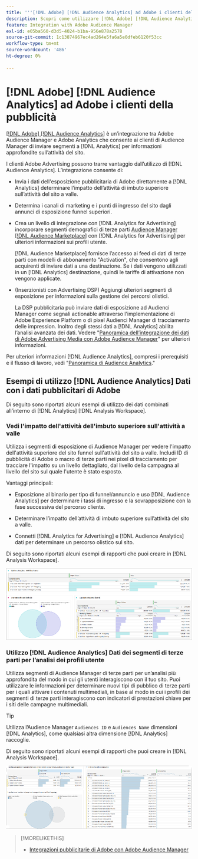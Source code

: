 ```yaml
---
title: '''[!DNL Adobe] [!DNL Audience Analytics] ad Adobe i clienti della pubblicità'
description: Scopri come utilizzare [!DNL Adobe] [!DNL Audience Analytics] per i casi di utilizzo pubblicitario
feature: Integration with Adobe Audience Manager
exl-id: e05ba560-d3d5-4024-b1ba-956e878a2578
source-git-commit: 1c13874967ec4ad264e5fa6a5e0dfeb6120f53cc
workflow-type: tm+mt
source-wordcount: '486'
ht-degree: 0%

---
```


# [!DNL Adobe] [!DNL Audience Analytics] ad Adobe i clienti della pubblicità

[[!DNL Adobe] [!DNL Audience Analytics]](https://experienceleague.adobe.com/docs/analytics/integration/audience-analytics/mc-audiences-aam.html) è un’integrazione tra Adobe Audience Manager e Adobe Analytics che consente ai clienti di Audience Manager di inviare segmenti a [!DNL Analytics] per informazioni approfondite sull’attività del sito.

I clienti Adobe Advertising possono trarre vantaggio dall’utilizzo di [!DNL Audience Analytics]. L’integrazione consente di:

* Invia i dati dell&#39;esposizione pubblicitaria di Adobe direttamente a [!DNL Analytics] determinare l’impatto dell’attività di imbuto superiore sull’attività del sito a valle.

* Determina i canali di marketing e i punti di ingresso del sito dagli annunci di esposizione funnel superiori.

* Crea un livello di integrazione con [!DNL Analytics for Advertising] incorporare segmenti demografici di terze parti [Audience Manager [!DNL Audience Marketplace]](https://experienceleague.adobe.com/docs/audience-manager/user-guide/features/audience-marketplace/audience-marketplace.html) con [!DNL Analytics for Advertising] per ulteriori informazioni sui profili utente.

   [!DNL Audience Marketplace] fornisce l’accesso ai feed di dati di terze parti con modelli di abbonamento &quot;Activation&quot;, che consentono agli acquirenti di inviare dati a una destinazione. Se i dati vengono utilizzati in un [!DNL Analytics] destinazione, quindi le tariffe di attivazione non vengono applicate.

* (Inserzionisti con Advertising DSP) Aggiungi ulteriori segmenti di esposizione per informazioni sulla gestione dei percorsi olistici.

   La DSP pubblicitaria può inviare dati di esposizione ad Audienci Manager come segnali actionable attraverso l&#39;implementazione di Adobe Experience Platform o di pixel Audienci Manager di tracciamento delle impression. Inoltro degli stessi dati a [!DNL Analytics] abilita l’analisi avanzata dei dati. Vedere &quot;[Panoramica dell’integrazione dei dati di Adobe Advertising Media con Adobe Audience Manager](/help/integrations/audience-manager/media-data-integration/overview.md)&quot; per ulteriori informazioni.

Per ulteriori informazioni [!DNL Audience Analytics], compresi i prerequisiti e il flusso di lavoro, vedi &quot;[Panoramica di Audience Analytics](https://experienceleague.adobe.com/docs/analytics/integration/audience-analytics/mc-audiences-aam.html).&quot;

## Esempi di utilizzo [!DNL Audience Analytics] Dati con i dati pubblicitari di Adobe

Di seguito sono riportati alcuni esempi di utilizzo dei dati combinati all’interno di [!DNL Analytics] [!DNL Analysis Workspace].

### Vedi l&#39;impatto dell&#39;attività dell&#39;imbuto superiore sull&#39;attività a valle

Utilizza i segmenti di esposizione di Audience Manager per vedere l&#39;impatto dell&#39;attività superiore del sito funnel sull&#39;attività del sito a valle. Includi ID di pubblicità di Adobe o macro di terze parti nei pixel di tracciamento per tracciare l&#39;impatto su un livello dettagliato, dal livello della campagna al livello del sito sul quale l&#39;utente è stato esposto.

Vantaggi principali:

* Esposizione al binario per tipo di funnel/annuncio e uso [!DNL Audience Analytics] per determinare i tassi di ingresso e la sovrapposizione con la fase successiva del percorso cliente.

* Determinare l’impatto dell’attività di imbuto superiore sull’attività del sito a valle.

* Connetti [!DNL Analytics for Advertising]<!-- which doesn't include the last exposure event --> e [!DNL Audience Analytics] dati <!-- (which includes the user's last exposure event) --> per determinare un percorso olistico sul sito.

Di seguito sono riportati alcuni esempi di rapporti che puoi creare in [!DNL Analysis Workspace].

![Vedere l&#39;impatto dell&#39;attività di funnel superiore sull&#39;attività di sito a valle](/help/integrations/assets/audience-analytics-upper-funnel-exposure.png)

### Utilizzo [!DNL Audience Analytics] Dati dei segmenti di terze parti per l’analisi dei profili utente

Utilizza segmenti di Audience Manager di terze parti per un’analisi più approfondita del modo in cui gli utenti interagiscono con il tuo sito. Puoi utilizzare le informazioni per determinare nuovi tipi di pubblico di terze parti per i quali attivare i contenuti multimediali, in base al modo in cui i profili dei segmenti di terze parti interagiscono con indicatori di prestazioni chiave per i siti delle campagne multimediali.

>[!TIP]
> Utilizza l’Audience Manager `Audiences ID` e `Audiences Name` dimensioni [!DNL Analytics], come qualsiasi altra dimensione [!DNL Analytics] raccoglie.

Di seguito sono riportati alcuni esempi di rapporti che puoi creare in [!DNL Analysis Workspace].

![Utilizzo di segmenti di terze parti per arricchire l’analisi del profilo utente](/help/integrations/assets/audience-analytics-third-party-report.png)

>[!MORELIKETHIS]
>
>* [Integrazioni pubblicitarie di Adobe con Adobe Audience Manager](/help/integrations/audience-manager/overview.md)


